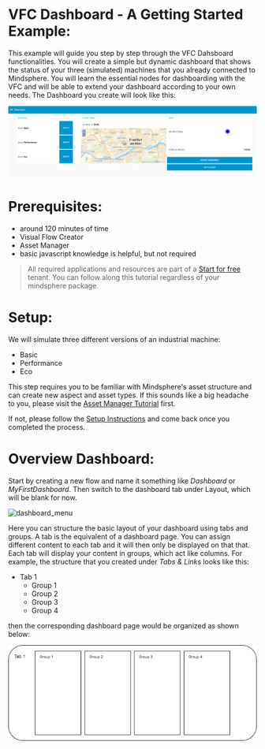 # VFC Dashboard - A Getting Started Example:
This example will guide you step by step through the VFC Dahsboard functionalities. You will create a simple but dynamic dashboard that shows the status of your three (simulated) machines that you already connected to Mindsphere. You will learn the essential nodes for dashboarding with the VFC and will be able to extend your dashboard according to your own needs. The Dashboard you create will look like this:

![dashboard_image](./doc/overview.png)

# Prerequisites:
- around 120 minutes of time
- Visual Flow Creator
- Asset Manager
- basic javascript knowledge is helpful, but not required
> All required applications and resources are part of a [Start for free](https://siemens.mindsphere.io/en/start) tenant. You can follow along this tutorial regardless of your mindsphere package.

# Setup:
We will simulate three different versions of an industrial machine:
- Basic
- Performance
- Eco

This step requires you to be familiar with Mindsphere's asset structure and can create new aspect and asset types. If this sounds like a big headache to you, please visit the [Asset Manager Tutorial](https://siemens.mindsphere.io/en/docs/tutorials/asset-manager) first.

If not, please follow the [Setup Instructions](./Setup/readme.md) and come back once you completed the process.

# Overview Dashboard:
Start by creating a new flow and name it something like *Dashboard* or *MyFirstDashboard*. Then switch to the dashboard tab under Layout, which will be blank for now.

![dashboard_menu](./doc/dashboard_menu)

Here you can structure the basic layout of your dashboard using tabs and groups. A tab is the equivalent of a dashboard page. You can assign different content to each tab and it will then only be displayed on that that. Each tab will display your content in groups, which act like columns. For example, the structure that you created under *Tabs & Links* looks like this:
- Tab 1
  - Group 1
  - Group 2
  - Group 3
  - Group 4

then the corresponding dashboard page would be organized as shown below:

![tabs_groups](./doc/tabs_groups.png)


